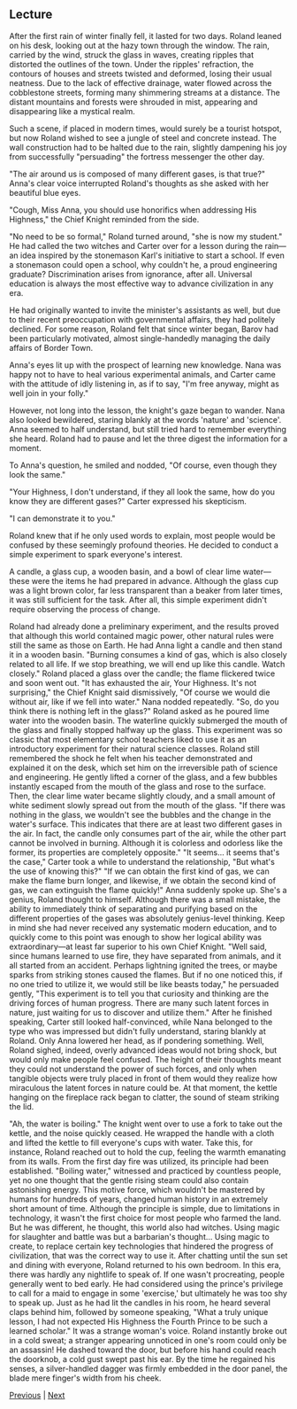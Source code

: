 ## Lecture
After the first rain of winter finally fell, it lasted for two days.
Roland leaned on his desk, looking out at the hazy town through the window. The rain, carried by the wind, struck the glass in waves, creating ripples that distorted the outlines of the town. Under the ripples' refraction, the contours of houses and streets twisted and deformed, losing their usual neatness. Due to the lack of effective drainage, water flowed across the cobblestone streets, forming many shimmering streams at a distance.
The distant mountains and forests were shrouded in mist, appearing and disappearing like a mystical realm.

Such a scene, if placed in modern times, would surely be a tourist hotspot, but now Roland wished to see a jungle of steel and concrete instead. The wall construction had to be halted due to the rain, slightly dampening his joy from successfully "persuading" the fortress messenger the other day.

"The air around us is composed of many different gases, is that true?" Anna's clear voice interrupted Roland's thoughts as she asked with her beautiful blue eyes.

"Cough, Miss Anna, you should use honorifics when addressing His Highness," the Chief Knight reminded from the side.

"No need to be so formal," Roland turned around, "she is now my student." He had called the two witches and Carter over for a lesson during the rain—an idea inspired by the stonemason Karl's initiative to start a school. If even a stonemason could open a school, why couldn't he, a proud engineering graduate? Discrimination arises from ignorance, after all. Universal education is always the most effective way to advance civilization in any era.

He had originally wanted to invite the minister's assistants as well, but due to their recent preoccupation with governmental affairs, they had politely declined. For some reason, Roland felt that since winter began, Barov had been particularly motivated, almost single-handedly managing the daily affairs of Border Town.

Anna's eyes lit up with the prospect of learning new knowledge. Nana was happy not to have to heal various experimental animals, and Carter came with the attitude of idly listening in, as if to say, "I'm free anyway, might as well join in your folly."

However, not long into the lesson, the knight's gaze began to wander. Nana also looked bewildered, staring blankly at the words 'nature' and 'science'. Anna seemed to half understand, but still tried hard to remember everything she heard. Roland had to pause and let the three digest the information for a moment.

To Anna's question, he smiled and nodded, "Of course, even though they look the same."

"Your Highness, I don't understand, if they all look the same, how do you know they are different gases?" Carter expressed his skepticism.

"I can demonstrate it to you."

Roland knew that if he only used words to explain, most people would be confused by these seemingly profound theories. He decided to conduct a simple experiment to spark everyone's interest.

A candle, a glass cup, a wooden basin, and a bowl of clear lime water—these were the items he had prepared in advance. Although the glass cup was a light brown color, far less transparent than a beaker from later times, it was still sufficient for the task. After all, this simple experiment didn't require observing the process of change.

Roland had already done a preliminary experiment, and the results proved that although this world contained magic power, other natural rules were still the same as those on Earth. He had Anna light a candle and then stand it in a wooden basin.
"Burning consumes a kind of gas, which is also closely related to all life. If we stop breathing, we will end up like this candle. Watch closely." Roland placed a glass over the candle; the flame flickered twice and soon went out.
"It has exhausted the air, Your Highness. It's not surprising," the Chief Knight said dismissively, "Of course we would die without air, like if we fell into water."
Nana nodded repeatedly.
"So, do you think there is nothing left in the glass?" Roland asked as he poured lime water into the wooden basin. The waterline quickly submerged the mouth of the glass and finally stopped halfway up the glass.
This experiment was so classic that most elementary school teachers liked to use it as an introductory experiment for their natural science classes. Roland still remembered the shock he felt when his teacher demonstrated and explained it on the desk, which set him on the irreversible path of science and engineering.
He gently lifted a corner of the glass, and a few bubbles instantly escaped from the mouth of the glass and rose to the surface.
Then, the clear lime water became slightly cloudy, and a small amount of white sediment slowly spread out from the mouth of the glass.
"If there was nothing in the glass, we wouldn't see the bubbles and the change in the water's surface. This indicates that there are at least two different gases in the air. In fact, the candle only consumes part of the air, while the other part cannot be involved in burning. Although it is colorless and odorless like the former, its properties are completely opposite."
"It seems... it seems that's the case," Carter took a while to understand the relationship, "But what's the use of knowing this?"
"If we can obtain the first kind of gas, we can make the flame burn longer, and likewise, if we obtain the second kind of gas, we can extinguish the flame quickly!" Anna suddenly spoke up.
She's a genius, Roland thought to himself. Although there was a small mistake, the ability to immediately think of separating and purifying based on the different properties of the gases was absolutely genius-level thinking. Keep in mind she had never received any systematic modern education, and to quickly come to this point was enough to show her logical ability was extraordinary—at least far superior to his own Chief Knight.
"Well said, since humans learned to use fire, they have separated from animals, and it all started from an accident. Perhaps lightning ignited the trees, or maybe sparks from striking stones caused the flames. But if no one noticed this, if no one tried to utilize it, we would still be like beasts today," he persuaded gently, "This experiment is to tell you that curiosity and thinking are the driving forces of human progress. There are many such latent forces in nature, just waiting for us to discover and utilize them."
After he finished speaking, Carter still looked half-convinced, while Nana belonged to the type who was impressed but didn't fully understand, staring blankly at Roland. Only Anna lowered her head, as if pondering something.
Well, Roland sighed, indeed, overly advanced ideas would not bring shock, but would only make people feel confused. The height of their thoughts meant they could not understand the power of such forces, and only when tangible objects were truly placed in front of them would they realize how miraculous the latent forces in nature could be.
At that moment, the kettle hanging on the fireplace rack began to clatter, the sound of steam striking the lid.

"Ah, the water is boiling." The knight went over to use a fork to take out the kettle, and the noise quickly ceased. He wrapped the handle with a cloth and lifted the kettle to fill everyone's cups with water.
Take this, for instance, Roland reached out to hold the cup, feeling the warmth emanating from its walls. From the first day fire was utilized, its principle had been established. "Boiling water," witnessed and practiced by countless people, yet no one thought that the gentle rising steam could also contain astonishing energy.
This motive force, which wouldn't be mastered by humans for hundreds of years, changed human history in an extremely short amount of time. Although the principle is simple, due to limitations in technology, it wasn't the first choice for most people who farmed the land. But he was different, he thought, this world also had witches. Using magic for slaughter and battle was but a barbarian's thought... Using magic to create, to replace certain key technologies that hindered the progress of civilization, that was the correct way to use it.
After chatting until the sun set and dining with everyone, Roland returned to his own bedroom.
In this era, there was hardly any nightlife to speak of. If one wasn't procreating, people generally went to bed early. He had considered using the prince's privilege to call for a maid to engage in some 'exercise,' but ultimately he was too shy to speak up.
Just as he had lit the candles in his room, he heard several claps behind him, followed by someone speaking, "What a truly unique lesson, I had not expected His Highness the Fourth Prince to be such a learned scholar."
It was a strange woman's voice. Roland instantly broke out in a cold sweat; a stranger appearing unnoticed in one's room could only be an assassin! He dashed toward the door, but before his hand could reach the doorknob, a cold gust swept past his ear. By the time he regained his senses, a silver-handled dagger was firmly embedded in the door panel, the blade mere finger's width from his cheek.



[Previous](CH0018.md) | [Next](CH0020.md)
